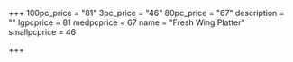 +++
100pc_price = "81"
3pc_price = "46"
80pc_price = "67"
description = ""
lgpcprice = 81
medpcprice = 67
name = "Fresh Wing Platter"
smallpcprice = 46

+++
